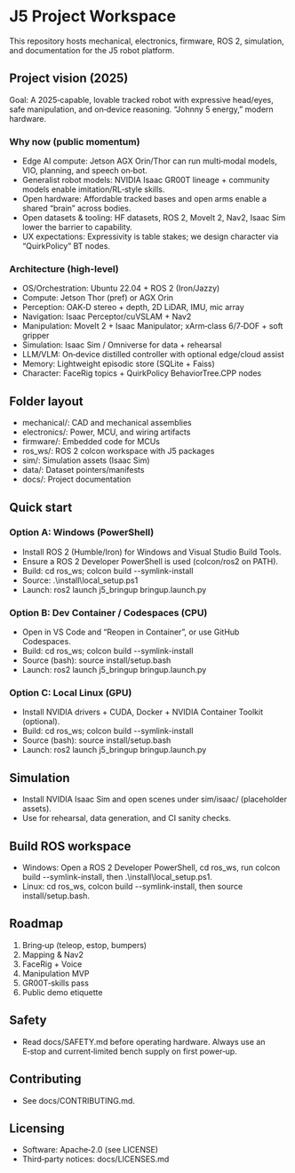 # J5 Project Workspace

This repository hosts mechanical, electronics, firmware, ROS 2, simulation, and documentation for the J5 robot platform.

## Project vision (2025)
Goal: A 2025‑capable, lovable tracked robot with expressive head/eyes, safe manipulation, and on‑device reasoning. “Johnny 5 energy,” modern hardware.

### Why now (public momentum)
- Edge AI compute: Jetson AGX Orin/Thor can run multi‑modal models, VIO, planning, and speech on‑bot.
- Generalist robot models: NVIDIA Isaac GR00T lineage + community models enable imitation/RL‑style skills.
- Open hardware: Affordable tracked bases and open arms enable a shared “brain” across bodies.
- Open datasets & tooling: HF datasets, ROS 2, MoveIt 2, Nav2, Isaac Sim lower the barrier to capability.
- UX expectations: Expressivity is table stakes; we design character via “QuirkPolicy” BT nodes.

### Architecture (high‑level)
- OS/Orchestration: Ubuntu 22.04 + ROS 2 (Iron/Jazzy)
- Compute: Jetson Thor (pref) or AGX Orin
- Perception: OAK‑D stereo + depth, 2D LiDAR, IMU, mic array
- Navigation: Isaac Perceptor/cuVSLAM + Nav2
- Manipulation: MoveIt 2 + Isaac Manipulator; xArm‑class 6/7‑DOF + soft gripper
- Simulation: Isaac Sim / Omniverse for data + rehearsal
- LLM/VLM: On‑device distilled controller with optional edge/cloud assist
- Memory: Lightweight episodic store (SQLite + Faiss)
- Character: FaceRig topics + QuirkPolicy BehaviorTree.CPP nodes

## Folder layout
- mechanical/: CAD and mechanical assemblies
- electronics/: Power, MCU, and wiring artifacts
- firmware/: Embedded code for MCUs
- ros_ws/: ROS 2 colcon workspace with J5 packages
- sim/: Simulation assets (Isaac Sim)
- data/: Dataset pointers/manifests
- docs/: Project documentation

## Quick start

### Option A: Windows (PowerShell)
- Install ROS 2 (Humble/Iron) for Windows and Visual Studio Build Tools.
- Ensure a ROS 2 Developer PowerShell is used (colcon/ros2 on PATH).
- Build: cd ros_ws; colcon build --symlink-install
- Source: .\\install\\local_setup.ps1
- Launch: ros2 launch j5_bringup bringup.launch.py

### Option B: Dev Container / Codespaces (CPU)
- Open in VS Code and “Reopen in Container”, or use GitHub Codespaces.
- Build: cd ros_ws; colcon build --symlink-install
- Source (bash): source install/setup.bash
- Launch: ros2 launch j5_bringup bringup.launch.py

### Option C: Local Linux (GPU)
- Install NVIDIA drivers + CUDA, Docker + NVIDIA Container Toolkit (optional).
- Build: cd ros_ws; colcon build --symlink-install
- Source (bash): source install/setup.bash
- Launch: ros2 launch j5_bringup bringup.launch.py

## Simulation
- Install NVIDIA Isaac Sim and open scenes under sim/isaac/ (placeholder assets).
- Use for rehearsal, data generation, and CI sanity checks.

## Build ROS workspace
- Windows: Open a ROS 2 Developer PowerShell, cd ros_ws, run colcon build --symlink-install, then .\\install\\local_setup.ps1.
- Linux: cd ros_ws, colcon build --symlink-install, then source install/setup.bash.

## Roadmap
1) Bring‑up (teleop, estop, bumpers)
2) Mapping & Nav2
3) FaceRig + Voice
4) Manipulation MVP
5) GR00T‑skills pass
6) Public demo etiquette

## Safety
- Read docs/SAFETY.md before operating hardware. Always use an E‑stop and current‑limited bench supply on first power‑up.

## Contributing
- See docs/CONTRIBUTING.md.

## Licensing
- Software: Apache‑2.0 (see LICENSE)
- Third‑party notices: docs/LICENSES.md
